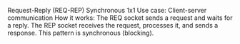 Request-Reply (REQ-REP)
		Synchronous 1x1
    Use case: Client-server communication
    How it works:
        The REQ socket sends a request and waits for a reply.
        The REP socket receives the request, processes it, and sends a response.
        This pattern is synchronous (blocking).
